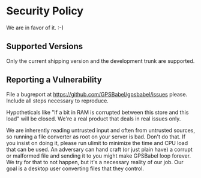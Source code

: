 # Security Policy

We are in favor of it. :-)

## Supported Versions

Only the current shipping version and the development trunk are supported.

## Reporting a Vulnerability

File a bugreport at <https://github.com/GPSBabel/gpsbabel/issues> please.
Include all steps necessary to reproduce.

Hypotheticals like "If a bit in RAM is corrupted between this store and
this load" will be closed. We're a real product that deals in real issues
only.

We are inherently reading untrusted input and often from untrusted
sources, so running a file converter as root on your server is bad. Don't
do that. If you insist on doing it, please run ulimit to minimize the
time and CPU load that can be used. An adversary can hand craft (or just
plain have) a corrupt or malformed file and sending it to you might make
GPSBabel loop forever. We try for that to not happen, but it's a necessary
reality of our job. Our goal is a desktop user converting files that they
control.
